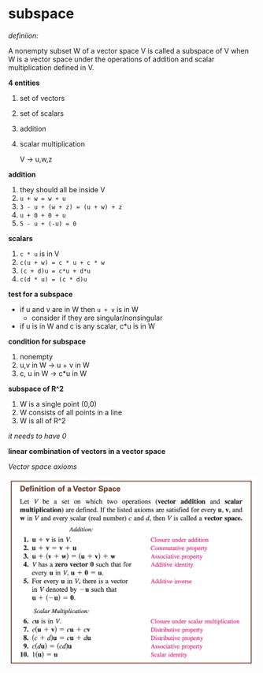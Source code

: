 # subspace

*definiion:*

A nonempty subset W of a vector space V is called a subspace of V when W is a vector space under the operations of addition and scalar multiplication defined in V.

**4 entities**
1. set of vectors
2. set of scalars
3. addition
4. scalar multiplication

    V -> u,w,z

**addition**
1. they should all be inside V
2. `u + w = w + u`
3. `3 - u + (w + z) = (u + w) + z`
4. `u + 0 + 0 + u`
5. `5 - u + (-u) = 0`

**scalars**
1. `c * u` is in V
2. `c(u + w) = c * u + c * w`
3. `(c + d)u = c*u + d*u`
4. `c(d * u) = (c * d)u`

**test for a subspace**
- if u and v are in W then `u + v` is in W
  - consider if they are singular/nonsingular
- if u is in W and c is any scalar, c*u is in W

**condition for subspace**
1. nonempty
2. u,v in W -> u + v in W
3. c, u in W -> c*u in W



**subspace of R^2**
1. W is a single point (0,0)
2. W consists of all points in a line
3. W is all of R^2

*it needs to have 0*

**linear combination of vectors in a vector space**


*Vector space axioms*

![](vspace.png)
